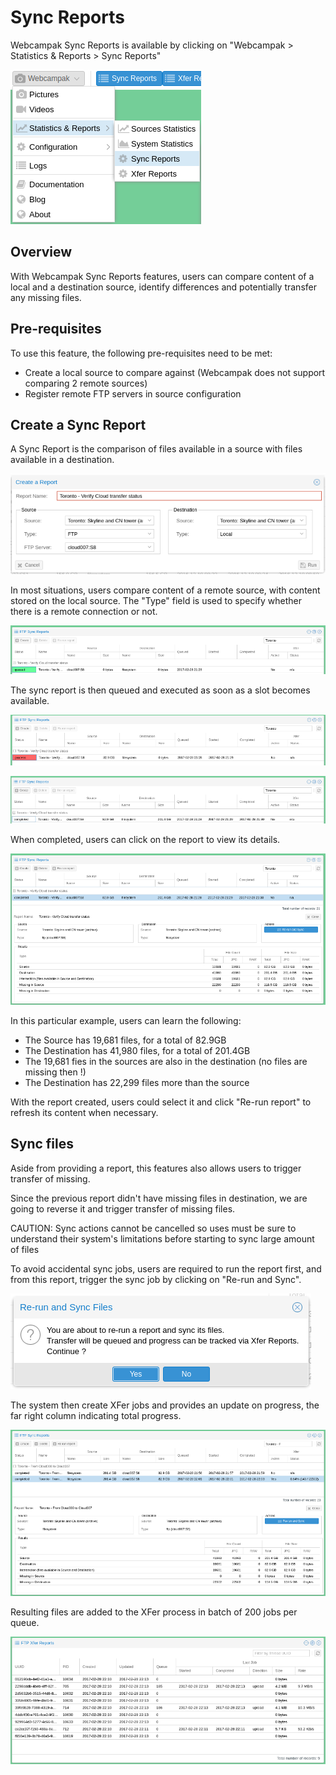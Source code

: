 # Sync Reports

Webcampak Sync Reports is available by clicking on "Webcampak > Statistics & Reports > Sync Reports"

![Xfer Reports Menu](images/desktop.menu.sync-reports.en.png)

## Overview

With Webcampak Sync Reports features, users can compare content of a local and a destination source, identify differences and potentially transfer any missing files.

## Pre-requisites

To use this feature, the following pre-requisites need to be met:

* Create a local source to compare against (Webcampak does not support comparing 2 remote sources)
* Register remote FTP servers in source configuration

## Create a Sync Report

A Sync Report is the comparison of files available in a source with files available in a destination.

![Create Sync Report](images/desktop.sync-reports.create.en.png)

In most situations, users compare content of a remote source, with content stored on the local source. The "Type" field is used to specify whether there is a remote connection or not.

![Sync Report Queued](images/desktop.sync-reports.queued.en.png)

The sync report is then queued and executed as soon as a slot becomes available.

![Sync Report in progress](images/desktop.sync-reports.process.en.png)

![Sync Report Completed](images/desktop.sync-reports.completed.en.png)

When completed, users can click on the report to view its details.

![Sync Report Details](images/desktop.sync-reports.details.en.png)

In this particular example, users can learn the following:

* The Source has 19,681 files, for a total of 82.9GB
* The Destination has 41,980 files, for a total of 201.4GB
* The 19,681 fies in the sources are also in the destination (no files are missing then !)
* The Destination has 22,299 files more than the source
 
With the report created, users could select it and click "Re-run report" to refresh its content when necessary.

## Sync files
 
Aside from providing a report, this features also allows users to trigger transfer of missing.

Since the previous report didn't have missing files in destination, we are going to reverse it and trigger transfer of missing files.

CAUTION: Sync actions cannot be cancelled so uses must be sure to understand their system's limitations before starting to sync large amount of files

To avoid accidental sync jobs, users are required to run the report first, and from this report, trigger the sync job by clicking on "Re-run and Sync".

![Sync Warning](images/desktop.sync-reports.warning.en.png)

The system then create XFer jobs and provides an update on progress, the far right column indicating total progress.

![Sync Warning](images/desktop.sync-reports.progress.en.png)

Resulting files are added to the XFer process in batch of 200 jobs per queue.

![Sync Warning](images/desktop.sync-reports.process.xfer.en.png)
